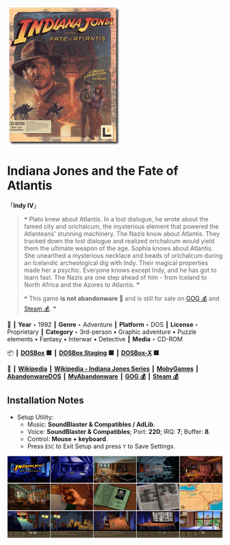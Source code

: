 ![](Thumbnail.png "application-thumbnail")

# Indiana Jones and the Fate of Atlantis

「**Indy IV**」

> ❝ Plato knew about Atlantis. In a lost dialogue, he wrote about the famed city and orichalcum, the mysterious element that powered the Atlanteans' stunning machinery. The Nazis know about Atlantis. They tracked down the lost dialogue and realized orichalcum would yield them the ultimate weapon of the age. Sophia knows about Atlantis. She unearthed a mysterious necklace and beads of orichalcum during an Icelandic archeological dig with Indy. Their magical properties made her a psychic. Everyone knows except Indy, and he has got to learn fast. The Nazis are one step ahead of him - from Iceland to North Africa and the Azores to Atlantis. ❞
>
> ❝ This game **is not abandonware 🚫** and is still for sale on [GOG 💰](https://www.gog.com/en/game/indiana_jones_and_the_fate_of_atlantis) and [Steam 💰](https://store.steampowered.com/app/6010/Indiana_Jones_and_the_Fate_of_Atlantis/). ❞
>

📌 ┃ **Year** ‣ 1992 ┃ **Genre** ‣ Adventure ┃ **Platform** ‣ DOS ┃ **License** ‣ Proprietary ┃ **Category** ‣ 3rd-person • Graphic adventure • Puzzle elements • Fantasy • Interwar • Detective ┃ **Media** ‣ CD-ROM 

📦 ┃ **[DOSBox](https://www.dosbox.com/) 🟩** ┃ **[DOSBox Staging](https://dosbox-staging.github.io/) 🟩** ┃ **[DOSBox-X](https://dosbox-x.com/) 🟩** 

📎 ┃ **[Wikipedia](https://en.wikipedia.org/wiki/Indiana_Jones_and_the_Fate_of_Atlantis)** ┃ **[Wikipedia - Indiana Jones Series](https://en.wikipedia.org/wiki/Indiana_Jones#Video_games)** ┃ **[MobyGames](https://www.mobygames.com/game/316/indiana-jones-and-the-fate-of-atlantis/)** ┃ **[AbandonwareDOS](https://www.abandonwaredos.com/abandonware-game.php?abandonware=Indiana+Jones+and+the+Fate+of+Atlantis&gid=1180)** ┃ **[MyAbandonware](https://www.myabandonware.com/game/indiana-jones-and-the-fate-of-atlantis-1to)** ┃ **[GOG 💰](https://www.gog.com/en/game/indiana_jones_and_the_fate_of_atlantis)** ┃ **[Steam 💰](https://store.steampowered.com/app/6010/Indiana_Jones_and_the_Fate_of_Atlantis/)** 

## Installation Notes
- Setup Utility:
  - Music: **SoundBlaster & Compatibles / AdLib**.
  - Voice: **SoundBlaster & Compatibles**; Port: **220**; IRQ: **7**; Buffer: **8**.
  - Control: **Mouse + keyboard**.
  - Press `ESC` to Exit Setup and press `Y` to Save Settings.

![](Montage.png "Indiana Jones and the Fate of Atlantis")

